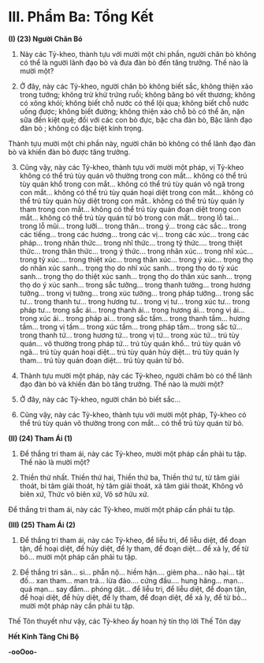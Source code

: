# III. Phẩm Ba: Tổng Kết
**(I) (23) Người Chăn Bó**

<!--pg-->
1. Này các Tỷ-kheo, thành tựu với mười một chi phần, người chăn bò không có thể là người lãnh đạo bò
và đưa đàn bò đến tăng trưởng. Thế nào là mười một?

<!--pg-->
2. Ở đây, này các Tỷ-kheo, người chăn bò không biết sắc, không thiện xảo trong tướng; không trừ khử
trứng ruồi; không băng bó vết thương; không có xông khói; không biết chỗ nước có thể lội qua; không
biết chỗ nước uống được; không biết đường; không thiện xảo chỗ bò có thể ăn, nặn sữa đến kiệt quệ; đối
với các con bò đực, bậc cha đàn bò, Bậc lãnh đạo đàn bò ; không có đặc biệt kính trọng.

Thành tựu mười một chi phần này, người chăn bò không có thể lãnh đạo đàn bò và khiến đàn bò được
tăng trưởng.

<!--pg-->
3. Cũng vậy, này các Tỷ-kheo, thành tựu với mười một pháp, vị Tỷ-kheo không có thể trú tùy quán vô
thường trong con mắt... không có thể trú tùy quán khổ trong con mắt... không có thể trú tùy quán vô ngã
trong con mắt... không có thể trú tùy quán hoại diệt trong con mắt... không có thể trú tùy quán hủy diệt
trong con mắt.. không có thể trú tùy quán ly tham trong con mắt... không có thể trú tùy quán đoạn diệt
trong con mắt... không có thể trú tùy quán từ bỏ trong con mắt... trong lỗ tai... trong lỗ mũi... trong
lưỡi... trong thân... trong ý... trong các sắc... trong các tiếng... trong các hương... trong các vị... trong các
xúc... trong các pháp... trong nhãn thức... trong nhĩ thức... trong tỷ thức.... trong thiệt thức... trong thân
thức... trong ý thức... trong nhãn xúc... trong nhĩ xúc... trong tỷ xúc.... trong thiệt xúc... trong thân xúc...
trong ý xúc... trọng thọ do nhãn xúc sanh... trọng thọ do nhĩ xúc sanh... trọng thọ do tỷ xúc sanh... trọng
thọ do thiệt xúc sanh... trọng thọ do thân xúc sanh... trọng thọ do ý xúc sanh... trong sắc tưởng... trong
thanh tưởng... trong hương tưởng... trong vị tưởng... trong xúc tưởng... trong pháp tưởng... trong sắc tư...
trong thanh tư... trong hương tư... trong vị tư... trong xúc tư... trong pháp tư... trong sắc ái... trong thanh
ái... trong hương ái... trong vị ái... trong xúc ái... trong pháp ai... trong sắc tầm... trong thanh tầm...
hương tầm... trong vị tầm... trong xúc tầm... trong pháp tầm... trong sắc tứ... trong thanh tứ... trong
hương tứ... trong vị tứ... trong xúc tứ... trú tùy quán... vô thường trong pháp tứ... trú tùy quán khổ... trú
tùy quán vô ngã... trú tùy quán hoại diệt... trú tùy quán hủy diệt... trú tùy quán ly tham... trú tùy quán
đoạn diệt... trú tùy quán từ bỏ.

<!--pg-->
4. Thành tựu mười một pháp, này các Tỷ-kheo, người chăm bò có thể lãnh đạo đàn bò và khiến đàn bò
tăng trưởng. Thế nào là mười một?

<!--pg-->
5. Ở đây, này các Tỷ-kheo, người chăn bò biết sắc...

<!--pg-->
6. Cũng vậy, này các Tỷ-kheo, thành tựu với mười một pháp, Tỷ-kheo có thể trú tùy quán vô thường
trong con mắt... có thể trú tùy quán từ bỏ.

**(II) (24) Tham Ái (1)**

<!--pg-->
1. Ðể thắng tri tham ái, này các Tỷ-kheo, mười một pháp cần phải tu tập. Thế nào là mười một?

<!--pg-->
2. Thiền thứ nhất. Thiền thứ hai, Thiền thứ ba, Thiền thứ tư, từ tâm giải thoát, bi tâm giải thoát, hỷ tâm
giải thoát, xả tâm giải thoát, Không vô biên xứ, Thức vô biên xứ, Vô sở hữu xứ.

Ðể thắng tri tham ái, này các Tỷ-kheo, mười một pháp cần phải tu tập.

**(III) (25) Tham Ái (2)**
<!--pg-->
1. Ðể thắng tri tham ái, này các Tỷ-kheo, để liễu tri, để liễu diệt, để đoạn tận, để hoại diệt, để hủy diệt,
để ly tham, để đoạn diệt... để xả ly, để từ bỏ... mười một pháp cần phải tu tập.

<!--pg-->
2. Ðể thắng tri sân... si... phẫn nộ... hiềm hận.... gièm pha... não hại... tật đố... xan tham... man trá... lừa
đảo.... cứng đầu.... hung hăng... mạn... quá mạn... say đắm... phóng dật... để liễu tri, để liễu diệt, để đoạn
tận, để hoại diệt, để hủy diệt, để ly tham, để đoạn diệt, để xả ly, để từ bỏ... mười một pháp này cần phải
tu tập.

Thế Tôn thuyết như vậy, các Tỷ-kheo ấy hoan hỷ tín thọ lời Thế Tôn dạy

**Hết Kinh Tăng Chi Bộ**

**-ooOoo-**
